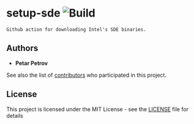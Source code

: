 # setup-sde ![Build](https://github.com/petarpetrovt/setup-sde/workflows/Build/badge.svg)

```
Github action for downloading Intel's SDE binaries.
```

## Authors

* **Petar Petrov**

See also the list of [contributors](https://github.com/SharpPTP/setup-sde/graphs/contributors) who participated in this project.

## License

This project is licensed under the MIT License - see the [LICENSE](LICENSE) file for details
